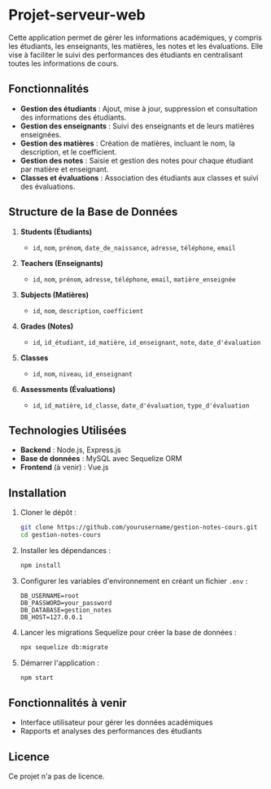 # Projet-serveur-web
Cette application permet de gérer les informations académiques, y compris les étudiants, les enseignants, les matières, les notes et les évaluations. Elle vise à faciliter le suivi des performances des étudiants en centralisant toutes les informations de cours.

## Fonctionnalités

- **Gestion des étudiants** : Ajout, mise à jour, suppression et consultation des informations des étudiants.
- **Gestion des enseignants** : Suivi des enseignants et de leurs matières enseignées.
- **Gestion des matières** : Création de matières, incluant le nom, la description, et le coefficient.
- **Gestion des notes** : Saisie et gestion des notes pour chaque étudiant par matière et enseignant.
- **Classes et évaluations** : Association des étudiants aux classes et suivi des évaluations.

## Structure de la Base de Données

1. **Students (Étudiants)**
   - `id`, `nom`, `prénom`, `date_de_naissance`, `adresse`, `téléphone`, `email`

2. **Teachers (Enseignants)**
   - `id`, `nom`, `prénom`, `adresse`, `téléphone`, `email`, `matière_enseignée`

3. **Subjects (Matières)**
   - `id`, `nom`, `description`, `coefficient`

4. **Grades (Notes)**
   - `id`, `id_étudiant`, `id_matière`, `id_enseignant`, `note`, `date_d'évaluation`

5. **Classes**
   - `id`, `nom`, `niveau`, `id_enseignant`

6. **Assessments (Évaluations)**
   - `id`, `id_matière`, `id_classe`, `date_d'évaluation`, `type_d'évaluation`

## Technologies Utilisées

- **Backend** : Node.js, Express.js
- **Base de données** : MySQL avec Sequelize ORM
- **Frontend** (à venir) : Vue.js

## Installation

1. Cloner le dépôt :

    ```bash
    git clone https://github.com/yourusername/gestion-notes-cours.git
    cd gestion-notes-cours
    ```

2. Installer les dépendances :

    ```bash
    npm install
    ```

3. Configurer les variables d'environnement en créant un fichier `.env` :

    ```
    DB_USERNAME=root
    DB_PASSWORD=your_password
    DB_DATABASE=gestion_notes
    DB_HOST=127.0.0.1
    ```

4. Lancer les migrations Sequelize pour créer la base de données :

    ```bash
    npx sequelize db:migrate
    ```

5. Démarrer l'application :

    ```bash
    npm start
    ```

## Fonctionnalités à venir

- Interface utilisateur pour gérer les données académiques
- Rapports et analyses des performances des étudiants

## Licence

Ce projet n'a pas de licence.

